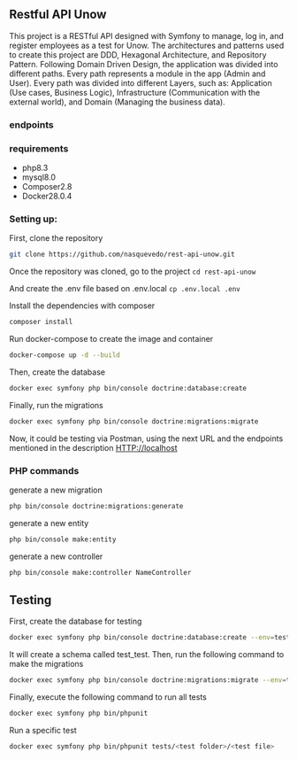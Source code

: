 ## Restful API Unow

This project is a RESTful API designed with Symfony to manage, log in, and register employees as a test for Unow. The architectures and patterns used to create this project are DDD, Hexagonal Architecture, and Repository Pattern. Following Domain Driven Design, the application was divided into different paths. Every path represents a module in the app (Admin and User). Every path was divided into different Layers, such as: Application (Use cases, Business Logic), Infrastructure (Communication with the external world), and Domain (Managing the business data).

### endpoints



### requirements
- php8.3
- mysql8.0
- Composer2.8
- Docker28.0.4 

### Setting up:

First, clone the repository

```sh
git clone https://github.com/nasquevedo/rest-api-unow.git
```

Once the repository was cloned, go to the project ```cd rest-api-unow``` 

And create the .env file based on .env.local ```cp .env.local .env```

Install the dependencies with composer

```sh
composer install
```

Run docker-compose to create the image and container

```sh
docker-compose up -d --build
```

Then, create the database

```sh
docker exec symfony php bin/console doctrine:database:create
```

Finally, run the migrations

```sh
docker exec symfony php bin/console doctrine:migrations:migrate
```

Now, it could be testing via Postman, using the next URL and the endpoints mentioned in the description
[HTTP://localhost](HTTP://localhost)

### PHP commands
generate a new migration

```sh
php bin/console doctrine:migrations:generate
```

generate a new entity
```sh
php bin/console make:entity
```

generate a new controller
```sh
php bin/console make:controller NameController
```

## Testing
First, create the database for testing

```sh
docker exec symfony php bin/console doctrine:database:create --env=test
```

It will create a schema called test_test. Then, run the following command to make the migrations

```sh
docker exec symfony php bin/console doctrine:migrations:migrate --env=test
```

Finally, execute the following command to run all tests
```sh
docker exec symfony php bin/phpunit
```

Run a specific test
```sh
docker exec symfony php bin/phpunit tests/<test folder>/<test file>
```
